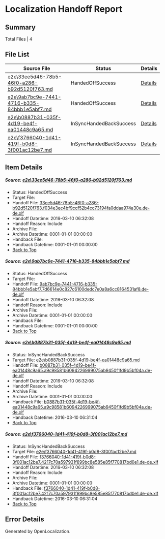 # <a name='report-top'></a> Localization Handoff Report

## Summary
 Total Files | 4

## File List
 Source File | Status | Details 
 ----------- | ------ | ------- 
 [e2e\33ee5d46-78b5-46f0-a286-b92d5120f763.md](https://github.com/OpenLocalizationTest/oltest/blob/ffcf59c7c5f9b5dbc8b3c4ead80118ec08b612f3/e2e/33ee5d46-78b5-46f0-a286-b92d5120f763.md) | HandedOffSuccess | [Details](#f545f46f149e6abdd5e0b4d732b551a2d489422b1)
 [e2e\9ab7bc9e-7441-4716-b335-84bbb1e5abf7.md](https://github.com/OpenLocalizationTest/oltest/blob/ffcf59c7c5f9b5dbc8b3c4ead80118ec08b612f3/e2e/9ab7bc9e-7441-4716-b335-84bbb1e5abf7.md) | HandedOffSuccess | [Details](#d23d19c76830aa6d2172170a8f094af29ac6cc6c2)
 [e2e\b0887b31-035f-4d19-be4f-ea01448c9a65.md](https://github.com/OpenLocalizationTest/oltest/blob/03babb39f979a948e3bcc748ca2b33db613ba03c/e2e/b0887b31-035f-4d19-be4f-ea01448c9a65.md) | InSyncHandedBackSuccess | [Details](#8f06130c99c8298437456c47227d39f39bd6ec303)
 [e2e\f3766040-1d41-419f-b0d8-3f001ac12be7.md](https://github.com/OpenLocalizationTest/oltest/blob/ca6cb13106bed6e797b8c11dcf4ba32ca0183236/e2e/f3766040-1d41-419f-b0d8-3f001ac12be7.md) | InSyncHandedBackSuccess | [Details](#de223b00ffe228e48affc9808da4dda0c02881294)

## Item Details
##### <a name='f545f46f149e6abdd5e0b4d732b551a2d489422b1'></a> Source: [e2e\33ee5d46-78b5-46f0-a286-b92d5120f763.md](https://github.com/OpenLocalizationTest/oltest/blob/ffcf59c7c5f9b5dbc8b3c4ead80118ec08b612f3/e2e/33ee5d46-78b5-46f0-a286-b92d5120f763.md)
* Status: HandedOffSuccess
* Target File: 
* Handoff File: [33ee5d46-78b5-46f0-a286-b92d5120f763.f034e3ec4bf9ccf52b4cc73194fa0ddaa974a30e.de-de.xlf](https://github.com/OpenLocalizationTestOrg/olhandoff/blob/6373a03c97540b478364dd20820faa3c8557cad3/ol-handoff/OpenLocalizationTestOrg/oltest.de-de/xinjiang/ht/33ee5d46-78b5-46f0-a286-b92d5120f763.f034e3ec4bf9ccf52b4cc73194fa0ddaa974a30e.de-de.xlf)
* Handoff Datetime: 2016-03-10 06:32:08
* Handoff Reason: Include
* Archive File: 
* Archive Datetime: 0001-01-01 00:00:00
* Handback File: 
* Handback Datetime: 0001-01-01 00:00:00
* [Back to Top](#report-top)

##### <a name='d23d19c76830aa6d2172170a8f094af29ac6cc6c2'></a> Source: [e2e\9ab7bc9e-7441-4716-b335-84bbb1e5abf7.md](https://github.com/OpenLocalizationTest/oltest/blob/ffcf59c7c5f9b5dbc8b3c4ead80118ec08b612f3/e2e/9ab7bc9e-7441-4716-b335-84bbb1e5abf7.md)
* Status: HandedOffSuccess
* Target File: 
* Handoff File: [9ab7bc9e-7441-4716-b335-84bbb1e5abf7.7d6614e0c827c6100dedc7e0a8a6cc8164531af8.de-de.xlf](https://github.com/OpenLocalizationTestOrg/olhandoff/blob/6373a03c97540b478364dd20820faa3c8557cad3/ol-handoff/OpenLocalizationTestOrg/oltest.de-de/xinjiang/ht/9ab7bc9e-7441-4716-b335-84bbb1e5abf7.7d6614e0c827c6100dedc7e0a8a6cc8164531af8.de-de.xlf)
* Handoff Datetime: 2016-03-10 06:32:08
* Handoff Reason: Include
* Archive File: 
* Archive Datetime: 0001-01-01 00:00:00
* Handback File: 
* Handback Datetime: 0001-01-01 00:00:00
* [Back to Top](#report-top)

##### <a name='8f06130c99c8298437456c47227d39f39bd6ec303'></a> Source: [e2e\b0887b31-035f-4d19-be4f-ea01448c9a65.md](https://github.com/OpenLocalizationTest/oltest/blob/03babb39f979a948e3bcc748ca2b33db613ba03c/e2e/b0887b31-035f-4d19-be4f-ea01448c9a65.md)
* Status: InSyncHandedBackSuccess
* Target File: [e2e\b0887b31-035f-4d19-be4f-ea01448c9a65.md](https://github.com/OpenLocalizationTestOrg/oltest.de-de/blob/7eb4c447980332e6fe2cd87678597a2fbd5db251/e2e/b0887b31-035f-4d19-be4f-ea01448c9a65.md)
* Handoff File: [b0887b31-035f-4d19-be4f-ea01448c9a65.a9c98581b6094226999075ab9450f1fd9b5bf04a.de-de.xlf](https://github.com/OpenLocalizationTestOrg/olhandoff/blob/6373a03c97540b478364dd20820faa3c8557cad3/ol-handoff/OpenLocalizationTestOrg/oltest.de-de/xinjiang/ht/b0887b31-035f-4d19-be4f-ea01448c9a65.a9c98581b6094226999075ab9450f1fd9b5bf04a.de-de.xlf)
* Handoff Datetime: 2016-03-10 06:32:08
* Handoff Reason: Include
* Archive File: 
* Archive Datetime: 0001-01-01 00:00:00
* Handback File: [b0887b31-035f-4d19-be4f-ea01448c9a65.a9c98581b6094226999075ab9450f1fd9b5bf04a.de-de.xlf](https://github.com/OpenLocalizationTestOrg/olhandback/blob/550236f9704ca8e7fb502ab3a46bd8c41e400c71/ol-handback/OpenLocalizationTestOrg/oltest.de-de/xinjiang/mt/b0887b31-035f-4d19-be4f-ea01448c9a65.a9c98581b6094226999075ab9450f1fd9b5bf04a.de-de.xlf)
* Handback Datetime: 2016-03-10 06:31:04
* [Back to Top](#report-top)

##### <a name='de223b00ffe228e48affc9808da4dda0c02881294'></a> Source: [e2e\f3766040-1d41-419f-b0d8-3f001ac12be7.md](https://github.com/OpenLocalizationTest/oltest/blob/ca6cb13106bed6e797b8c11dcf4ba32ca0183236/e2e/f3766040-1d41-419f-b0d8-3f001ac12be7.md)
* Status: InSyncHandedBackSuccess
* Target File: [e2e\f3766040-1d41-419f-b0d8-3f001ac12be7.md](https://github.com/OpenLocalizationTestOrg/oltest.de-de/blob/7eb4c447980332e6fe2cd87678597a2fbd5db251/e2e/f3766040-1d41-419f-b0d8-3f001ac12be7.md)
* Handoff File: [f3766040-1d41-419f-b0d8-3f001ac12be7.4217c70a597931f899bc8e585e85f770817bd0e1.de-de.xlf](https://github.com/OpenLocalizationTestOrg/olhandoff/blob/6373a03c97540b478364dd20820faa3c8557cad3/ol-handoff/OpenLocalizationTestOrg/oltest.de-de/xinjiang/ht/f3766040-1d41-419f-b0d8-3f001ac12be7.4217c70a597931f899bc8e585e85f770817bd0e1.de-de.xlf)
* Handoff Datetime: 2016-03-10 06:32:08
* Handoff Reason: Include
* Archive File: 
* Archive Datetime: 0001-01-01 00:00:00
* Handback File: [f3766040-1d41-419f-b0d8-3f001ac12be7.4217c70a597931f899bc8e585e85f770817bd0e1.de-de.xlf](https://github.com/OpenLocalizationTestOrg/olhandback/blob/550236f9704ca8e7fb502ab3a46bd8c41e400c71/ol-handback/OpenLocalizationTestOrg/oltest.de-de/xinjiang/mt/f3766040-1d41-419f-b0d8-3f001ac12be7.4217c70a597931f899bc8e585e85f770817bd0e1.de-de.xlf)
* Handback Datetime: 2016-03-10 06:31:04
* [Back to Top](#report-top)


## Error Details

Generated by OpenLocalization.
